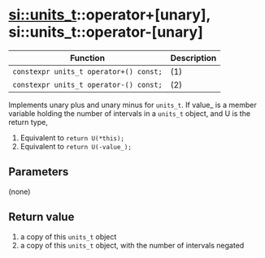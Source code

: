 # [si::units_t](../units_t.md)::operator+\[unary\], si::units_t::operator-\[unary\]

Function | Description
---------|----------
`constexpr units_t operator+() const;` | (1)
`constexpr units_t operator-() const;` | (2)

Implements unary plus and unary minus for `units_t`.
If value_ is a member variable holding the number of intervals in a `units_t` object, and U is the return type,
1. Equivalent to `return U(*this);`
2. Equivalent to `return U(-value_);`

## Parameters
(none)

## Return value
1. a copy of this `units_t` object
2. a copy of this `units_t` object, with the number of intervals negated
